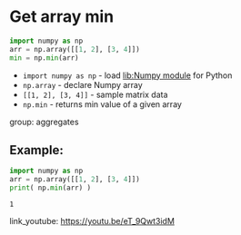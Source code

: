 # Get array min

```python
import numpy as np
arr = np.array([[1, 2], [3, 4]])
min = np.min(arr)
```

- `import numpy as np` - load [lib:Numpy module](/python-numpy/how-to-install-python-numpy-lib) for Python
- `np.array` - declare Numpy array
- `[[1, 2], [3, 4]]` - sample matrix data
- `np.min` - returns min value of a given array

group: aggregates

## Example: 
```python
import numpy as np
arr = np.array([[1, 2], [3, 4]])
print( np.min(arr) )
```
```
1

```

link_youtube: https://youtu.be/eT_9Qwt3idM

